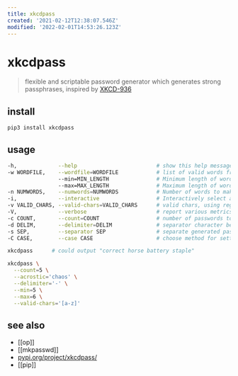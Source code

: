 ```yaml
---
title: xkcdpass
created: '2021-02-12T12:38:07.546Z'
modified: '2022-02-01T14:53:26.123Z'
---
```


# xkcdpass

> flexible and scriptable password generator which generates strong passphrases, inspired by [XKCD-936](http://xkcd.com/936/)

## install

`pip3 install xkcdpass`

## usage

```sh
-h,             --help                         # show this help message and exit
-w WORDFILE,    --wordfile=WORDFILE            # list of valid words from which to generate passphrases
                --min=MIN_LENGTH               # Minimum length of words to make password
                --max=MAX_LENGTH               # Maximum length of words to make password
-n NUMWORDS,    --numwords=NUMWORDS            # Number of words to make password
-i,             --interactive                  # Interactively select a password
-v VALID_CHARS, --valid-chars=VALID_CHARS      # valid chars, using regexp style (e.g. '[a-z]')
-V,             --verbose                      # report various metrics for given options, including word list entropy
-c COUNT,       --count=COUNT                  # number of passwords to generate
-d DELIM,       --delimiter=DELIM              # separator character between words
-s SEP,         --separator SEP                # separate generated passphrases with SEP.
-C CASE,        --case CASE                    # choose method for setting case of each word in passphras ['alternating', 'upper','lower', 'random', 'capitalize']
```

```sh
xkcdpass      # could output "correct horse battery staple"

xkcdpass \
  --count=5 \
  --acrostic='chaos' \
  --delimiter='-' \
  --min=5 \
  --max=6 \
  --valid-chars='[a-z]'
```

## see also

- [[op]]
- [[mkpasswd]]
- [pypi.org/project/xkcdpass/](https://pypi.org/project/xkcdpass/)
- [[pip]]


